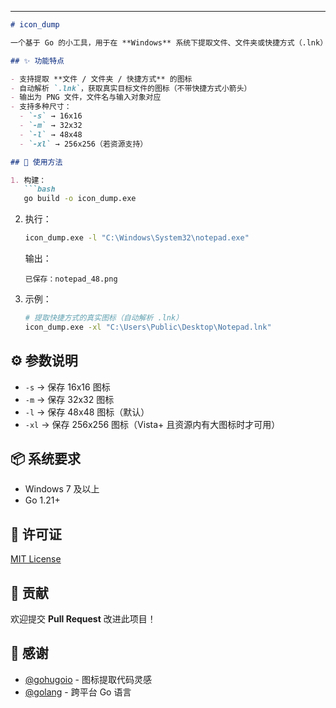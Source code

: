 

---

````markdown
# icon_dump

一个基于 Go 的小工具，用于在 **Windows** 系统下提取文件、文件夹或快捷方式（.lnk）的图标，并保存为 PNG 格式。

## ✨ 功能特点

- 支持提取 **文件 / 文件夹 / 快捷方式** 的图标  
- 自动解析 `.lnk`，获取真实目标文件的图标（不带快捷方式小箭头）  
- 输出为 PNG 文件，文件名与输入对象对应  
- 支持多种尺寸：  
  - `-s` → 16x16  
  - `-m` → 32x32  
  - `-l` → 48x48  
  - `-xl` → 256x256（若资源支持）

## 🚀 使用方法

1. 构建：
   ```bash
   go build -o icon_dump.exe
````

2. 执行：

   ```bash
   icon_dump.exe -l "C:\Windows\System32\notepad.exe"
   ```

   输出：

   ```
   已保存：notepad_48.png
   ```

3. 示例：

   ```bash
   # 提取快捷方式的真实图标（自动解析 .lnk）
   icon_dump.exe -xl "C:\Users\Public\Desktop\Notepad.lnk"
   ```

## ⚙️ 参数说明

* `-s` → 保存 16x16 图标
* `-m` → 保存 32x32 图标
* `-l` → 保存 48x48 图标（默认）
* `-xl` → 保存 256x256 图标（Vista+ 且资源内有大图标时才可用）

## 📦 系统要求

* Windows 7 及以上
* Go 1.21+

## 📜 许可证

[MIT License](LICENSE)

## 🔧 贡献

欢迎提交 **Pull Request** 改进此项目！

## 🌟 感谢

* [@gohugoio](https://github.com/gohugoio) - 图标提取代码灵感
* [@golang](https://golang.org) - 跨平台 Go 语言


